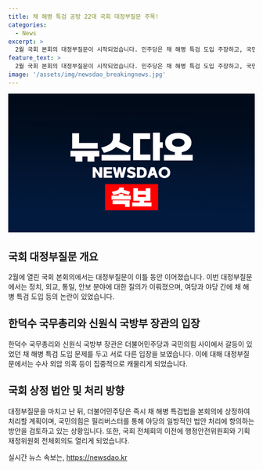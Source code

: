 ```yaml
---
title: 채 해병 특검 공방 22대 국회 대정부질문 주목!
categories:
  - News
excerpt: >
  2월 국회 본회의 대정부질문이 시작되었습니다. 민주당은 채 해병 특검 도입 주장하고, 국민의힘은 공수처 수사를 우선시하는 논리를 전하며 외교·안보 질의에 집중할 예정이며, 민주당은 대정부질문 후 채 해병 특검법 상정 및 표결 처리 방침이며, 국민의힘은 필리버스터를 검토 중입니다. 또한, 화성 아리셀 공장 화재와 이재명 대표의 25만 원 지원법 상정도 예정되어 있습니다.
feature_text: >
  2월 국회 본회의 대정부질문이 시작되었습니다. 민주당은 채 해병 특검 도입 주장하고, 국민의힘은 공수처 수사를 우선시하는 논리를 전하며 외교·안보 질의에 집중할 예정이며, 민주당은 대정부질문 후 채 해병 특검법 상정 및 표결 처리 방침이며, 국민의힘은 필리버스터를 검토 중입니다. 또한, 화성 아리셀 공장 화재와 이재명 대표의 25만 원 지원법 상정도 예정되어 있습니다.
image: '/assets/img/newsdao_breakingnews.jpg'
---
```


<p><img src="/assets/img/newsdao_breakingnews.jpg" alt="cryptoinkorea 속보" /></p>

<h2 data-ke-size="size26">국회 대정부질문 개요</h2>

<p data-ke-size="size16">2월에 열린 국회 본회의에서는 대정부질문이 이틀 동안 이어졌습니다. 이번 대정부질문에서는 정치, 외교, 통일, 안보 분야에 대한 질의가 이뤄졌으며, 여당과 야당 간에 채 해병 특검 도입 등의 논란이 있었습니다.</p>

<h2 data-ke-size="size26">한덕수 국무총리와 신원식 국방부 장관의 입장</h2>

<p data-ke-size="size16">한덕수 국무총리와 신원식 국방부 장관은 더불어민주당과 국민의힘 사이에서 갈등이 있었던 채 해병 특검 도입 문제를 두고 서로 다른 입장을 보였습니다. 이에 대해 대정부질문에서는 수사 외압 의혹 등이 집중적으로 캐물리게 되었습니다.</p>

<h2 data-ke-size="size26">국회 상정 법안 및 처리 방향</h2>

<p data-ke-size="size16">대정부질문을 마치고 난 뒤, 더불어민주당은 즉시 채 해병 특검법을 본회의에 상정하여 처리할 계획이며, 국민의힘은 필리버스터를 통해 야당의 일방적인 법안 처리에 항의하는 방안을 검토하고 있는 상황입니다. 또한, 국회 전체회의 이전에 행정안전위원회와 기획재정위원회 전체회의도 열리게 되었습니다.</p>
실시간 뉴스 속보는, <a href="https://newsdao.kr" rel="dofollow">https://newsdao.kr</a>


